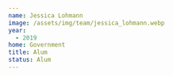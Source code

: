 ```yaml
---
name: Jessica Lohmann
image: /assets/img/team/jessica_lohmann.webp
year:
  - 2019
home: Government
title: Alum
status: Alum
---
```


